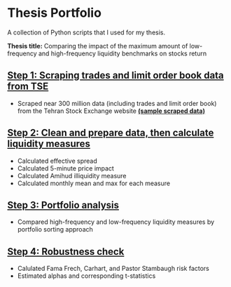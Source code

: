 # Thesis Portfolio
A collection of Python scripts that I used for my thesis.

**Thesis title:** Comparing the impact of the maximum amount of low-frequency and high-frequency liquidity benchmarks on stocks return

## [Step 1: Scraping trades and limit order book data from TSE](https://github.com/behnoud-bazrafshan/ThesisPortfolio/tree/main/Scraping)
* Scraped near 300 million data (including trades and limit order book) from the Tehran Stock Exchange website [**(sample scraped data)**](https://drive.google.com/drive/folders/1N4d34Zb1yxoOCJI0VOrJjYYptBzXjHge?usp=sharing)
## [Step 2: Clean and prepare data, then calculate liquidity measures](https://github.com/behnoud-bazrafshan/ThesisPortfolio/tree/main/Calculating%20liquidity%20measures)
* Calculated effective spread
* Calculated 5-minute price impact
* Calculated Amihud illiquidity measure
* Calculated monthly mean and max for each measure
## [Step 3: Portfolio analysis](https://github.com/behnoud-bazrafshan/ThesisPortfolio/blob/main/portfolio_analysis.ipynb)
* Compared high-frequency and low-frequency liquidity measures by portfolio sorting approach
## [Step 4: Robustness check](https://github.com/behnoud-bazrafshan/ThesisPortfolio/tree/main/Robustness%20Check)
* Calulated Fama Frech, Carhart, and Pastor Stambaugh risk factors
* Estimated alphas and corresponding t-statistics
